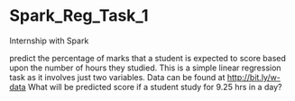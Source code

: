 # Spark_Reg_Task_1
Internship with Spark

predict the percentage of marks that a student is expected to score based upon the number of hours they studied. This is a simple linear regression task as it involves just two variables. Data can be found at http://bit.ly/w-data
What will be predicted score if a student study for 9.25 hrs in a day? 
